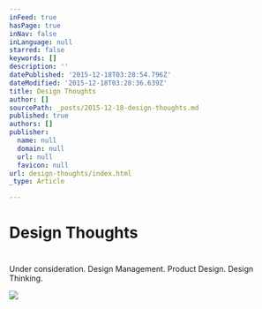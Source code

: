 ```yaml
---
inFeed: true
hasPage: true
inNav: false
inLanguage: null
starred: false
keywords: []
description: ''
datePublished: '2015-12-18T03:28:54.796Z'
dateModified: '2015-12-18T03:28:36.639Z'
title: Design Thoughts
author: []
sourcePath: _posts/2015-12-18-design-thoughts.md
published: true
authors: []
publisher:
  name: null
  domain: null
  url: null
  favicon: null
url: design-thoughts/index.html
_type: Article

---
```

# Design Thoughts

# 

Under consideration. Design Management. Product Design. Design Thinking.

![](https://the-grid-user-content.s3-us-west-2.amazonaws.com/5b935581-1c7a-4b9d-80b5-fde3bb87b4a2.JPG)